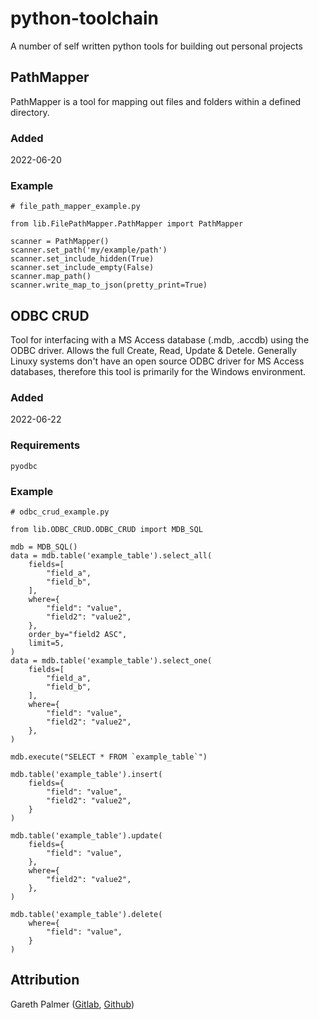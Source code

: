 # python-toolchain

A number of self written python tools for building out personal projects

## PathMapper

PathMapper is a tool for mapping out files and folders within a defined directory.

### Added

2022-06-20

### Example

```python3
# file_path_mapper_example.py

from lib.FilePathMapper.PathMapper import PathMapper

scanner = PathMapper()
scanner.set_path('my/example/path')
scanner.set_include_hidden(True)
scanner.set_include_empty(False)
scanner.map_path()
scanner.write_map_to_json(pretty_print=True)
```

## ODBC CRUD

Tool for interfacing with a MS Access database (.mdb, .accdb) using the ODBC driver. Allows the full Create, Read, Update & Detele. Generally Linuxy systems don't have an open source ODBC driver for MS Access databases, therefore this tool is primarily for the Windows environment.

### Added

2022-06-22

### Requirements

`pyodbc`

### Example

```python3
# odbc_crud_example.py

from lib.ODBC_CRUD.ODBC_CRUD import MDB_SQL

mdb = MDB_SQL()
data = mdb.table('example_table').select_all(
    fields=[
        "field_a",
        "field_b",
    ],
    where={
        "field": "value",
        "field2": "value2",
    },
    order_by="field2 ASC",
    limit=5,
)
data = mdb.table('example_table').select_one(
    fields=[
        "field_a",
        "field_b",
    ],
    where={
        "field": "value",
        "field2": "value2",
    },
)

mdb.execute("SELECT * FROM `example_table`")

mdb.table('example_table').insert(
    fields={
        "field": "value",
        "field2": "value2",
    }
)

mdb.table('example_table').update(
    fields={
        "field": "value",
    },
    where={
        "field2": "value2",
    },
)

mdb.table('example_table').delete(
    where={
        "field": "value",  
    }
)
```

## Attribution

Gareth Palmer ([Gitlab](https://gitlab.com/projector22), [Github](https://github.com/projector22))
